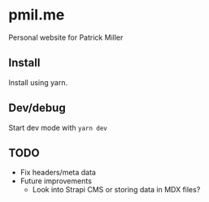# pmil.me

Personal website for Patrick Miller

## Install

Install using yarn.

## Dev/debug

Start dev mode with `yarn dev`

## TODO

- Fix headers/meta data
- Future improvements
  - Look into Strapi CMS or storing data in MDX files?
